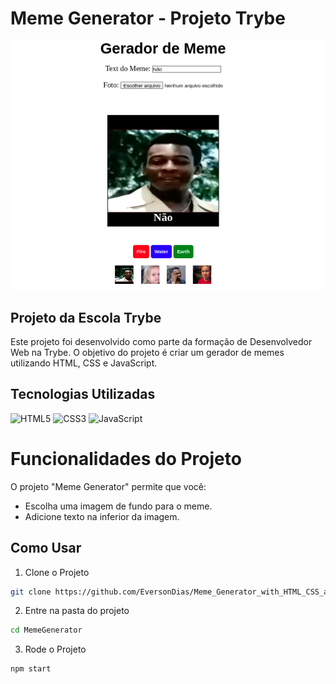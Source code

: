 # Meme Generator - Projeto Trybe

![Meme Generator](readme/cardProject/main.png)

## Projeto da Escola Trybe

Este projeto foi desenvolvido como parte da formação de Desenvolvedor Web na Trybe. O objetivo do projeto é criar um gerador de memes utilizando HTML, CSS e JavaScript.

## Tecnologias Utilizadas

![HTML5](https://img.shields.io/badge/html5-%23E34F26.svg?style=for-the-badge&logo=html5&logoColor=white)
![CSS3](https://img.shields.io/badge/css3-%231572B6.svg?style=for-the-badge&logo=css3&logoColor=white)
![JavaScript](https://img.shields.io/badge/javascript-%23323330.svg?style=for-the-badge&logo=javascript&logoColor=%23F7DF1E)

# Funcionalidades do Projeto

O projeto "Meme Generator" permite que você:

- Escolha uma imagem de fundo para o meme.
- Adicione texto na inferior da imagem.

## Como Usar

1. Clone o Projeto

```bash
git clone https://github.com/EversonDias/Meme_Generator_with_HTML_CSS_and_JavaScript.git MemeGenerator
```

2. Entre na pasta do projeto

```bash
cd MemeGenerator
```

3. Rode o Projeto

```bash
npm start
```

